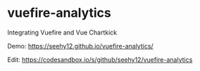 # vuefire-analytics
Integrating Vuefire and Vue Chartkick

Demo: https://seehy12.github.io/vuefire-analytics/

Edit: https://codesandbox.io/s/github/seehy12/vuefire-analytics
